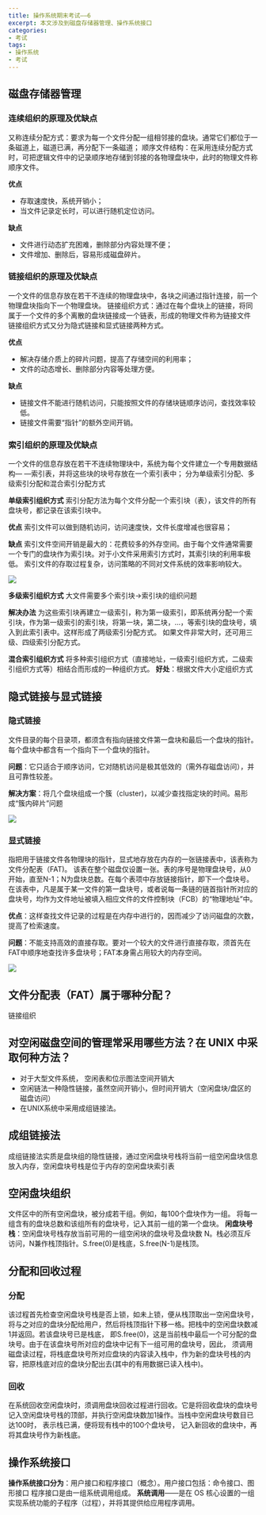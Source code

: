 ```yaml
---
title: 操作系统期末考试——6
excerpt: 本文涉及到磁盘存储器管理、操作系统接口
categories:
- 考试
tags:
- 操作系统
- 考试
---
```


## 磁盘存储器管理
### 连续组织的原理及优缺点
又称连续分配方式：要求为每一个文件分配一组相邻接的盘块。通常它们都位于一条磁道上，磁道已满，再分配下一条磁道；
顺序文件结构：在采用连续分配方式时，可把逻辑文件中的记录顺序地存储到邻接的各物理盘块中，此时的物理文件称顺序文件。

**优点**
- 存取速度快，系统开销小；
- 当文件记录定长时，可以进行随机定位访问。

**缺点**
- 文件进行动态扩充困难，删除部分内容处理不便；
- 文件增加、删除后，容易形成磁盘碎片。

### 链接组织的原理及优缺点
一个文件的信息存放在若干不连续的物理盘块中，各块之间通过指针连接，前一个物理盘块指向下一个物理盘块。
链接组织方式：通过在每个盘块上的链接，将同属于一个文件的多个离散的盘块链接成一个链表，形成的物理文件称为链接文件
链接组织方式又分为隐式链接和显式链接两种方式。

**优点**
- 解决存储介质上的碎片问题，提高了存储空间的利用率；
- 文件的动态增长、删除部分内容等处理方便。

**缺点**
- 链接文件不能进行随机访问，只能按照文件的存储块链顺序访问，查找效率较低。
- 链接文件需要“指针”的额外空间开销。

### 索引组织的原理及优缺点
一个文件的信息存放在若干不连续物理块中，系统为每个文件建立一个专用数据结构— —索引表，并将这些块的块号存放在一个索引表中；
分为单级索引分配、多级索引分配和混合索引分配方式

**单级索引组织方式**
索引分配方法为每个文件分配一个索引块（表），该文件的所有盘块号，都记录在该索引块中。

**优点**
索引文件可以做到随机访问，访问速度快，文件长度增减也很容易；

**缺点**
索引文件空间开销是最大的：花费较多的外存空间。由于每个文件通常需要一个专门的盘块作为索引块。对于小文件采用索引方式时，其索引块的利用率极低。
索引文件的存取过程复杂，访问策略的不同对文件系统的效率影响较大。

![](https://api2.mubu.com/v3/document_image/40409e08-01e6-4b8e-886a-f2725d2d19d8-3807603.jpg)

**多级索引组织方式**
大文件需要多个索引块→索引块的组织问题

**解决办法**
为这些索引块再建立一级索引，称为第一级索引，即系统再分配一个索引块，作为第一级索引的索引块，将第一块，第二块，…，等索引块的盘块号，填入到此索引表中。这样形成了两级索引分配方式。
如果文件非常大时，还可用三级、四级索引分配方式。

**混合索引组织方式**
将多种索引组织方式（直接地址，一级索引组织方式，二级索引组织方式等）相结合而形成的一种组织方式。
**好处**：根据文件大小定组织方式

## 隐式链接与显式链接
### 隐式链接
文件目录的每个目录项，都须含有指向链接文件第一盘块和最后一个盘块的指针。每个盘块中都含有一个指向下一个盘块的指针。

**问题**：它只适合于顺序访问，它对随机访问是极其低效的（需外存磁盘访问），并且可靠性较差。

**解决方案**：将几个盘块组成一个簇（cluster)，以减少查找指定块的时间。易形成“簇内碎片”问题

![](https://api2.mubu.com/v3/document_image/2b158582-f7d8-425c-ae66-330350e3f2ef-3807603.jpg)

### 显式链接
指把用于链接文件各物理块的指针，显式地存放在内存的一张链接表中，该表称为文件分配表（FAT)。
该表在整个磁盘仅设置一张。表的序号是物理盘块号，从0开始，直至N-1；N为盘块总数。在每个表项中存放链接指针，即下一个盘块号。
在该表中，凡是属于某一文件的第一盘块号，或者说每一条链的链首指针所对应的盘块号，均作为文件地址被填入相应文件的文件控制块（FCB）的“物理地址”中。

**优点**：这样查找文件记录的过程是在内存中进行的，因而减少了访问磁盘的次数，提高了检索速度。

**问题**：不能支持高效的直接存取。要对一个较大的文件进行直接存取，须首先在FAT中顺序地查找许多盘块号；FAT本身需占用较大的内存空间。

![](https://api2.mubu.com/v3/document_image/ec0fa7fe-443a-4358-860d-fd8e33978a34-3807603.jpg)

## 文件分配表（FAT）属于哪种分配？
链接组织

## 对空闲磁盘空间的管理常采用哪些方法？在 UNIX 中采取何种方法？
- 对于大型文件系统， 空闲表和位示图法空间开销大
- 空闲链法一种隐性链接，虽然空间开销小，但时间开销大（空闲盘块/盘区的磁盘访问）
- 在UNIX系统中采用成组链接法。

## 成组链接法
成组链接法实质是盘块组的隐性链接，通过空闲盘块号栈将当前一组空闲盘块信息放入内存，空闲盘块号栈是位于内存的空闲盘块索引表

## 空闲盘块组织
文件区中的所有空闲盘块，被分成若干组。例如，每100个盘块作为一组。
将每一组含有的盘块总数和该组所有的盘块号，记入其前一组的第一个盘块。
**闲盘块号栈**：空闲盘块号栈存放当前可用的一组空闲块的盘块号及盘块数 N。栈必须互斥访问，N兼作栈顶指针。S.free(0)是栈底，S.free(N-1)是栈顶。

## 分配和回收过程
### 分配
该过程首先检查空闲盘块号栈是否上锁，如未上锁，便从栈顶取出一空闲盘块号，将与之对应的盘块分配给用户，然后将栈顶指针下移一格。把栈中的空闲盘块数减1并返回。若该盘块号已是栈底， 即S.free(0)，这是当前栈中最后一个可分配的盘块号。由于在该盘块号所对应的盘块中记有下一组可用的盘块号，因此， 须调用磁盘读过程，将栈底盘块号所对应盘块的内容读入栈中，作为新的盘块号栈的内容，把原栈底对应的盘块分配出去(其中的有用数据已读入栈中)。

### 回收
在系统回收空闲盘块时，须调用盘块回收过程进行回收。它是将回收盘块的盘块号记入空闲盘块号栈的顶部，并执行空闲盘块数加1操作。当栈中空闲盘块号数目已达100时， 表示栈已满，便将现有栈中的100个盘块号， 记入新回收的盘块中，再将其盘块号作为新栈底。

## 操作系统接口
**操作系统接口分为**：用户接口和程序接口（概念）。用户接口包括：命令接口、图形接口
程序接口是由一组系统调用组成。
**系统调用**——是在 OS 核心设置的一组实现系统功能的子程序（过程），并将其提供给应用程序调用。